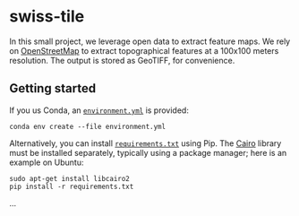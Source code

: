 # swiss-tile

In this small project, we leverage open data to extract feature maps. We rely on [OpenStreetMap](https://www.openstreetmap.org/) to extract topographical features at a 100x100 meters resolution. The output is stored as GeoTIFF, for convenience.


## Getting started

If you us Conda, an [`environment.yml`](environment.yml) is provided:

```
conda env create --file environment.yml
```

Alternatively, you can install [`requirements.txt`](requirements.txt) using Pip. The [Cairo](https://www.cairographics.org/) library must be installed separately, typically using a package manager; here is an example on Ubuntu:

```
sudo apt-get install libcairo2
pip install -r requirements.txt
```

...
